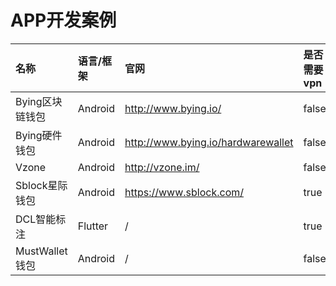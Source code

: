 # APP开发案例

名称 | 语言/框架 | 官网 | 是否需要vpn
:----------- | :----------- | :----------- | :-----------
Bying区块链钱包         | Android        | http://www.bying.io/ | false
Bying硬件钱包 |Android | http://www.bying.io/hardwarewallet | false
Vzone | Android | http://vzone.im/ | false
Sblock星际钱包 | Android | https://www.sblock.com/ | true
DCL智能标注 | Flutter | / | true
MustWallet钱包 | Android | / | false
